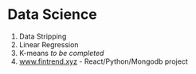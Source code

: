 # Data Science

1. Data Stripping
2. Linear Regression
3. K-means *to be completed*
4. www.fintrend.xyz - React/Python/Mongodb project
